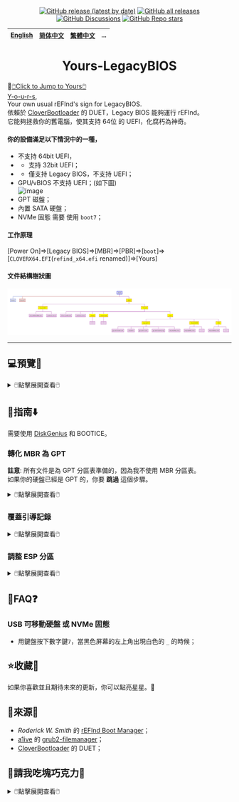 <div align="center">

[![GitHub release (latest by date)](https://img.shields.io/github/v/release/M-L-P/Yours-LegacyBIOS)](https://github.com/M-L-P/Yours-LegacyBIOS/releases/latest)
[![GitHub all releases](https://img.shields.io/github/downloads/M-L-P/Yours-LegacyBIOS/total)](https://github.com/M-L-P/Yours-LegacyBIOS/releases)
[![GitHub Discussions](https://img.shields.io/github/discussions/M-L-P/Yours-LegacyBIOS)](https://github.com/M-L-P/Yours-LegacyBIOS/discussions)
[![GitHub Repo stars](https://img.shields.io/github/stars/M-L-P/Yours-LegacyBIOS?style=social)](https://github.com/M-L-P/Yours-LegacyBIOS/stargazers)

</div>

[English](README.md)|[简体中文](README-自述文件.md)|[繁體中文](README-繁體中文.md)|...
--|--|--|--

<h1 align="center">Yours-LegacyBIOS</h1>

🚩[🖱️Click to Jump to Yours🖱️](https://github.com/M-L-P/rEFInd-theme-Yours)<br/>
[Y-o-u-r-s](https://github.com/M-L-P/rEFInd-theme-Yours),<br/>
Your own usual rEFInd's sign for LegacyBIOS.<br/>
依賴於 [CloverBootloader](https://github.com/CloverHackyColor/CloverBootloader) 的 DUET，Legacy BIOS 能夠運行 rEFInd。<br/>
它能夠拯救你的舊電腦，使其支持 64位 的 UEFI，化腐朽為神奇。
#### 你的設備滿足以下情況中的一種，
- 不支持 64bit UEFI，
- - 支持 32bit UEFI；
- - 僅支持 Legacy BIOS，不支持 UEFI；
- GPU/vBIOS 不支持 UEFI；(如下圖)<br/>
![image](https://user-images.githubusercontent.com/69227436/213923710-120c5a02-30ea-4005-b2fe-c8e9adc7b6d7.png)
- GPT 磁盤；
- 內置 SATA 硬盤；
- NVMe 固態 需要 使用 `boot7`；
#### 工作原理
[Power On]=>[Legacy BIOS]=>[MBR]=>[PBR]=>[`boot`]=>[`CLOVERX64.EFI`(`refind_x64.efi` renamed)]=>[Yours]
#### 文件結構樹狀圖
<img src="https://raw.githubusercontent.com/M-L-P/.github/main/screenshots/Yours-LegacyBIOS/Yours-LegacyBIOS.png">

-----------------------------------------------------------------------------------------------------------------------------------
## 💻️預覽👀

<details>
<summary>🖱️點擊展開查看🖱️</summary>

<img src="https://raw.githubusercontent.com/M-L-P/.github/main/screenshots/Yours-LegacyBIOS/about.duet.png">
<img src="https://raw.githubusercontent.com/M-L-P/.github/main/screenshots/Yours/M.big.png">
</details>

## 🧭指南⬇️

需要使用 [DiskGenius](https://www.diskgenius.com/) 和 BOOTICE。
### 轉化 MBR 為 GPT
__註意__: 所有文件是為 GPT 分區表準備的，因為我不使用 MBR 分區表。<br/>
如果你的硬盤已經是 GPT 的，你要 __跳過__ 這個步驟。
<details>
<summary>🖱️點擊展開查看🖱️</summary>
https://www.diskgenius.com/manual/convert-partition-table-style.php

![image](https://github.com/M-L-P/Yours-LegacyBIOS/assets/69227436/93246cd8-f616-43c7-a5ac-8ca224ef8fb0)
</details>

### 覆蓋引導記錄

<details>
<summary>🖱️點擊展開查看🖱️</summary>

#### 備份 EFI 文件
- 打開 DiskGenius；
- 把 ESP分區 中的所有的文件 復製到其他你想要的位置；
#### 格式化 ESP 成 FAT32
- 打開 DiskGenius；
- 格式化 ESP 成 FAT32(Basic data partition)；
- - 或者 在第一個分區前面 創建一個 FAT32 分區。
#### 覆蓋 MBR 和 PBR
- 打開 BOOTICE；
- `zip: Boot_Record\MBR.bin` 用來覆蓋內置 SATA 硬盤的 MBR；<br/>
  ![mbr](https://github.com/M-L-P/Yours-LegacyBIOS/assets/69227436/af8d8cb4-3e10-48a8-ab06-71a8e69ed3ba)

- `zip: Boot_Record\PBR.bin` 用來覆蓋 FAT32 的 PBR；<br/>
  ![pbr](https://github.com/M-L-P/Yours-LegacyBIOS/assets/69227436/a2a6f8f1-6b28-48a3-90fc-b7ed140adc86)

#### 把 FAT32 變成 ESP
- 打開 DiskGenius；
- [編輯分區參數](https://www.diskgenius.com/manual/modify-partition-para.php), set the FAT32 as ESP；
- 命名為 `EFI system partition`(如下圖)<br/>
[<img src="https://github.com/M-L-P/Yours-LegacyBIOS/assets/69227436/2fb6df69-e8be-4b67-b00f-ebde03fa0538">](https://www.diskgenius.com/manual/modify-partition-para.php)
</details>

### 調整 ESP 分區

<details>
<summary>🖱️點擊展開查看🖱️</summary>

#### 恢復 EFI 文件
- 從你的備份中把 EFI 文件恢復進 ESP 分區。

#### 復製 Yours 到 ESP 分區
- 復製文件 `zip: boot` 到 `ESP: \`；
- 復製文件夾 `zip: EFI\CLOVER` 到 `ESP: \EFI`；
- 復製文件夾 `zip: EFI\Yours` 到 `ESP: \EFI`；

#### 若有 黑蘋果
如果你想要，
- 讓圖形界面銜接得更加緊密，中途沒有代碼界面；
- CloverBootloader 不與 Yours 發生沖突；

你需要執行以下步驟。
<details>
<summary>🖱️點擊展開查看🖱️</summary>

##### 若是 OpenCore
- 編輯 `config.plist` 設置 `LauncherOption=System` ；
- 剪切 EFI 相關文件，粘貼到 `EFI\Yours\efi\OC` ；
- 編輯 `refind.conf` ，刪除 位於`include /EFI/Yours/Settings/menuentry/examples/OpenCore.conf` 前面的 `#`；

##### 若是 CloverBootloader
- 剪切 EFI 相關文件，粘貼到 `EFI\Yours\efi\CLOVER` ；
- 編輯 `refind.conf` ，刪除 位於 `include /EFI/Yours/Settings/menuentry/examples/CLOVER.conf` 前面的 `#`；

</details>

</details>

## 📝FAQ❓️
### USB 可移動硬盤 或 NVMe 固態
- 用鍵盤按下數字鍵`7`，當黑色屏幕的左上角出現白色的 `_` 的時候；

## ⭐收藏🌟
如果你喜歡並且期待未來的更新，你可以點亮星星。💫

## 🎉來源🎊
- *Roderick W. Smith* 的 [rEFInd Boot Manager](http://www.rodsbooks.com/refind/)；
- [a1ive](https://github.com/a1ive) 的 [grub2-filemanager](https://github.com/a1ive/grub2-filemanager)；
- [CloverBootloader](https://github.com/CloverHackyColor/CloverBootloader) 的 DUET；

## 🧁請我吃塊巧克力🍫
<details>
<summary>🖱️點擊展開查看🖱️</summary>
我沒有父親；沒人給我過生日；沒人為我買蛋糕🎂。<br/>
如果你願意，請我吃塊巧克力🍫。<br/>
我需要巧克力🍫幫助我釋放內啡肽與多巴胺來緩解痛苦。<br/>
我將會非常感謝您，仙女姐姐🧚‍ 或 玉樹豪俠🦸‍♂️。<br/>
<img src="https://github.com/M-L-P/Yours/assets/69227436/f094f056-9420-4dd5-beec-4ccecff20a1e" width="300px"><br/>
<img src="https://github.com/M-L-P/Yours/assets/69227436/8608e193-3c4d-4926-8171-7944e881d95f" width="300px">

[🧚仙女豪俠🦸‍♂️ 名单](https://github.com/M-L-P/.github/blob/main/list/README.md)
</details>
